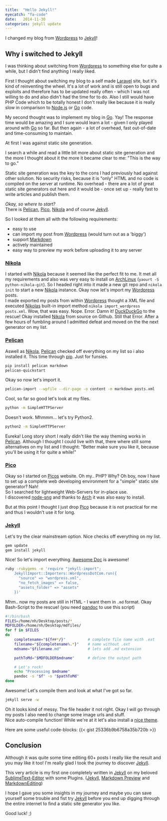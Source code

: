 ```yaml
---
title:  "Hello Jekyll!"
eyecatch: "fa-code"
date:   2014-11-30
categories: jekyll update
---
```

I changed my blog from [Wordpress][wordpress] to [Jekyll][jekyll]!

## Why i switched to Jekyll
I was thinking about switching from [Wordpress][wordpress] to something else for quite a while, but I didn't find anything I really liked.

First I thought about switching my blog to a self made [Laravel][laravel] site, but it's kind of reinventing the wheel.
It's a lot of work and is still open to bugs and exploits and therefore has to be updated really often - which I was not willing to do and also didn't had the time for to do.
Also I still would have PHP Code which to be totally honest I don't really like because it is really slow in comparison to [Node.js][nodejs] or [Go][go] code.

My second thought was to implement my blog in [Go][go]. Yay! The response time would be amazing and I sure would learn a lot - given I only played around with [Go][go] so far.
But then again - a lot of overhead, fast out-of-date and time-consuming to maintain.

At first I was against static site generation.

I search a while and read a little bit more about static site generation and the more I thought about it the more it became clear to me: "This is the way to go."

Static site generation was the key to the cons I had previously had against other solution. No security risks, because it is "only" HTML and no code is compiled on the server at runtime. No overhead - there are a lot of great static site generators out here and it would be - once set up - really fast to write articles and publish them.

*Okay, so where to start?* <br>
There is [Pelican][pelican], [Pico][pico], [Nikola][nikola] and of course [Jekyll][jekyll].

So I looked at them all with the following requirements:

- easy to use
- can import my post from [Wordpress][wordpress] (would turn out as a 'biggy')
- support [Markdown][markdown]
- actively maintained
- easy way to preview my work before uploading it to any server


### **[Nikola][nikola]**<br>
I started with [Nikola][nikola] because it seemed like the perfect fit to me. It met all my requirements and also was very easy to install on [ArchLinux][arch] (```yaourt -S python-nikola-git```).
So I headed right into it made a new git repo and ```nikola init``` to start a new [Nikola][nikola] instance.
Okay now let's import my [Wordpress][wordpress] posts.<br>
I made exported my posts from within [Wordpress][wordpress] thought a XML file and executed [Nikolas][nikola] built-in import method ```nikola import_wordpress posts.xml```. Wow, that was easy.
Nope. Error. Damn it! [DuckDuckGo][duckduck] to the rescue!
Okay installed [Nikola][nikola] from source on Github. Still that Error.
After a few hours of fumbling around I admitted defeat and moved on the the next generator on my list.

### **[Pelican][pelican]**<br>
Aswell as [Nikola][nikola], [Pelican][pelican] checked off everything on my list so i also installed it. This time through [pip][pip]. Just for funsies.

``` bash
pip install pelican markdown
pelican-quickstart
```

Okay so now let's import it.

``` bash
pelican-import --wpfile --dir-page -o content -m markdown posts.xml
```

Cool, so far so good let's look at my files.

``` bash
python -m SimpleHTTPServer
```

Doesn't work. Mhmmm... let's try Python2.

``` bash
python2 -m SimpleHTTPServer
```

Eureka! Long story short I really didn't like the way theming works in [Pelican][pelican]. Although I thought I could live with that, there where still some alternatives on my list and I thought: "Better make sure you like it, because you'll be using it for quite a while!"

### **[Pico][pico]**<br>
Okay so I started on [Picos][pico] website. Oh my.. PHP? Why? Oh boy, now I have to set up a complete web developing environment for a "simple" static site generator? Nah!<br>
So I searched for lightweight Web-Servers for in-place use.<br>
I discovered [node-sng](http://code.ravelsoft.com/node-sng) and thanks to [Arch][arch] it was also easy to install.

But at this point I thought I just drop [Pico][pico] because it is not practical for me and thus I wouldn't use it for long.

### **[Jekyll][jekyll]**<br>
Let's try the clear mainstream option. Nice checks off everything on my list.

``` bash
gem update
gem install jekyll
```

Nice! So let's import everything. [Awesome Doc](http://import.jekyllrb.com/docs/wordpressdotcom/) is awesome!

``` bash
ruby -rubygems -e 'require "jekyll-import";
    JekyllImport::Importers::WordpressDotCom.run({
      "source" => "wordpress.xml",
      "no_fetch_images" => false,
      "assets_folder" => "assets"
    })'
```

Mhm.. now my posts are still in HTML - I want them in ```.md``` format. Okay Bash-Script to the rescue! (you need [pandoc](http://johnmacfarlane.net/pandoc/installing.html) to use this script)

``` bash
#!/bin/bash
FILES=/home/nh/Desktop/posts/*
MDFOLDER=/home/nh/Desktop/mdfiles/
for f in $FILES
do
    completename="${f##*/}"          # complete file name with .ext
    filename="${completename%.*}"    # name without .ext
    mdname="$filename.md"            # lets add .md extension

    pathToMd="$MDFOLDER$mdname"      # define the output path

    # Let's rock!
    echo "Processing $mdname"
    pandoc -s "$f" -o "$pathToMd"
done
```

Awesome! Let's compile them and look at what I've got so far.

``` bash
jekyll serve -w
```

Oh it looks kind of messy. The file header it not right. Okay I will go through my posts I also need to change some image urls and stuff.<br>
Nice auto-compile function! While we're at it let's also install a [nice theme](https://mademistakes.com/articles/hpstr-jekyll-theme/).

Here are some useful code-blocks:
{{< gist 25336b9b6758a35b720b >}}

## Conclusion
Although it was quite some time editing 60+ posts I really like the result and you may like it too! I'm really glad I took the journey to discover [Jekyll][jekyll].

This very article is my first one completely written in [Jekyll][jekyll] on my beloved [SublimeText-Editor][sublime] with some Plugins. ([Jekyll](https://sublime.wbond.net/packages/Jekyll), [Markdown Preview](https://sublime.wbond.net/packages/Markdown%20Preview) and [Markdown​Editing](https://sublime.wbond.net/packages/MarkdownEditing))

I hope I gave you some insights in my journey and maybe you can save yourself some trouble and fist try [Jekyll][jekyll] before you end up digging through the entire internet to find a static site generator you like.

Good luck! ;)





[jekyll]: http://jekyllrb.com
[wordpress]: https://wordpress.org/
[laravel]: http://laravel.com/
[go]: https://golang.org/
[nodejs]: http://www.nodejs.org/
[pelican]: http://blog.getpelican.com/
[pico]: http://picocms.org/
[nikola]: http://getnikola.com/
[markdown]: https://help.github.com/articles/github-flavored-markdown/
[arch]: https://www.archlinux.org/
[duckduck]: https://duckduckgo.com/
[pip]: https://pypi.python.org/pypi/pip/
[sng]: http://code.ravelsoft.com/node-sng
[sublime]: http://www.sublimetext.com/
